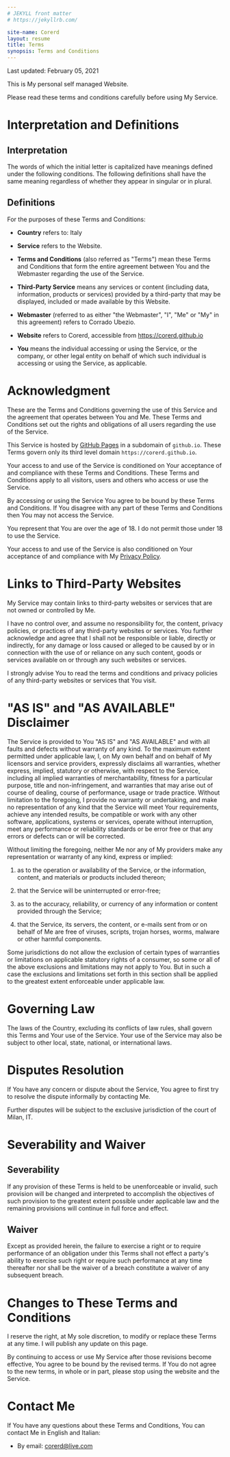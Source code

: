 ```yaml
---
# JEKYLL front matter
# https://jekyllrb.com/

site-name: Corerd
layout: resume
title: Terms
synopsis: Terms and Conditions
---
```

Last updated: February 05, 2021

This is My personal self managed Website.

Please read these terms and conditions carefully before using My Service.

# Interpretation and Definitions

## Interpretation

The words of which the initial letter is capitalized have meanings defined
under the following conditions. The following definitions shall have the same
meaning regardless of whether they appear in singular or in plural.

## Definitions

For the purposes of these Terms and Conditions:

- **Country** refers to: Italy

- **Service** refers to the Website.

- **Terms and Conditions** (also referred as "Terms") mean these Terms and
  Conditions that form the entire agreement between You and the Webmaster
  regarding the use of the Service.

- **Third-Party Service** means any services or content (including data,
  information, products or services) provided by a third-party that may
  be displayed, included or made available by this Website.

- **Webmaster** (referred to as either "the Webmaster", "I", "Me" or "My"
  in this agreement) refers to Corrado Ubezio.

- **Website** refers to Corerd, accessible from <https://corerd.github.io>

- **You** means the individual accessing or using the Service, or the company,
  or other legal entity on behalf of which such individual is accessing or
  using the Service, as applicable.

# Acknowledgment

These are the Terms and Conditions governing the use of this Service and the
agreement that operates between You and Me. These Terms and Conditions set out
the rights and obligations of all users regarding the use of the Service.

This Service is hosted by [GitHub Pages](https://pages.github.com/)
in a subdomain of `github.io`.
These Terms govern only its third level domain `https://corerd.github.io`.

Your access to and use of the Service is conditioned on Your acceptance of and
compliance with these Terms and Conditions. These Terms and Conditions apply to
all visitors, users and others who access or use the Service.

By accessing or using the Service You agree to be bound by these Terms and
Conditions. If You disagree with any part of these Terms and Conditions then
You may not access the Service.

You represent that You are over the age of 18. I do not permit those under 18
to use the Service.

Your access to and use of the Service is also conditioned on Your acceptance of
and compliance with My [Privacy Policy](/privacy).

# Links to Third-Party Websites

My Service may contain links to third-party websites or services that are
not owned or controlled by Me.

I have no control over, and assume no responsibility for, the content,
privacy policies, or practices of any third-party websites or services.
You further acknowledge and agree that I shall not be responsible or liable,
directly or indirectly, for any damage or loss caused or alleged to be caused
by or in connection with the use of or reliance on any such content, goods or
services available on or through any such websites or services.

I strongly advise You to read the terms and conditions and privacy policies of
any third-party websites or services that You visit.

# "AS IS" and "AS AVAILABLE" Disclaimer

The Service is provided to You "AS IS" and "AS AVAILABLE" and with all faults
and defects without warranty of any kind. To the maximum extent permitted under
applicable law, I, on My own behalf and on behalf of My licensors and service
providers, expressly disclaims all warranties, whether express, implied,
statutory or otherwise, with respect to the Service, including all implied
warranties of merchantability, fitness for a particular purpose, title and
non-infringement, and warranties that may arise out of course of dealing,
course of performance, usage or trade practice.
Without limitation to the foregoing, I provide no warranty or undertaking,
and make no representation of any kind that the Service will meet Your
requirements, achieve any intended results, be compatible or work with any
other software, applications, systems or services, operate without interruption,
meet any performance or reliability standards or be error free or that any
errors or defects can or will be corrected.

Without limiting the foregoing, neither Me nor any of My providers make any
representation or warranty of any kind, express or implied: 

1. as to the operation or availability of the Service, or the information,
   content, and materials or products included thereon;

2. that the Service will be uninterrupted or error-free;

3. as to the accuracy, reliability, or currency of any information or content
   provided through the Service;

4. that the Service, its servers, the content, or e-mails sent from or on behalf
   of Me are free of viruses, scripts, trojan horses, worms, malware or other
   harmful components.

Some jurisdictions do not allow the exclusion of certain types of warranties or
limitations on applicable statutory rights of a consumer, so some or all of
the above exclusions and limitations may not apply to You. But in such a case
the exclusions and limitations set forth in this section shall be applied to
the greatest extent enforceable under applicable law.

# Governing Law

The laws of the Country, excluding its conflicts of law rules, shall govern
this Terms and Your use of the Service. Your use of the Service may also be
subject to other local, state, national, or international laws.

# Disputes Resolution

If You have any concern or dispute about the Service, You agree to first try
to resolve the dispute informally by contacting Me.

Further disputes will be subject to the exclusive jurisdiction of the court of
Milan, IT.

# Severability and Waiver

## Severability

If any provision of these Terms is held to be unenforceable or invalid, such
provision will be changed and interpreted to accomplish the objectives of such
provision to the greatest extent possible under applicable law and the remaining
provisions will continue in full force and effect.

## Waiver

Except as provided herein, the failure to exercise a right or to require
performance of an obligation under this Terms shall not effect a party's ability
to exercise such right or require such performance at any time thereafter
nor shall be the waiver of a breach constitute a waiver of any subsequent breach.

# Changes to These Terms and Conditions

I reserve the right, at My sole discretion, to modify or replace these Terms
at any time. I will publish any update on this page.

By continuing to access or use My Service after those revisions become effective,
You agree to be bound by the revised terms. If You do not agree to the new terms,
in whole or in part, please stop using the website and the Service.

# Contact Me

If You have any questions about these Terms and Conditions, You can contact Me
in English and Italian:

- By email: <corerd@live.com>

